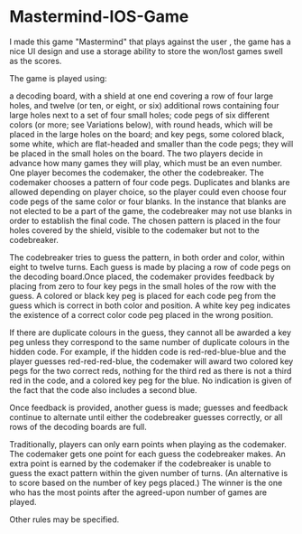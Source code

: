 # Mastermind-IOS-Game
I made this game "Mastermind" that plays against the user , the game has a nice UI design and use a storage ability to store the won/lost games swell as the scores.

The game is played using:

a decoding board, with a shield at one end covering a row of four large holes, and twelve (or ten, or eight, or six) additional rows containing four large holes next to a set of four small holes;
code pegs of six different colors (or more; see Variations below), with round heads, which will be placed in the large holes on the board; and
key pegs, some colored black, some white, which are flat-headed and smaller than the code pegs; they will be placed in the small holes on the board.
The two players decide in advance how many games they will play, which must be an even number. One player becomes the codemaker, the other the codebreaker.
The codemaker chooses a pattern of four code pegs. Duplicates and blanks are allowed depending on player choice, so the player could even choose four code pegs of the same color or four blanks. In the instance that blanks are not elected to be a part of the game, the codebreaker may not use blanks in order to establish the final code. The chosen pattern is placed in the four holes covered by the shield, visible to the codemaker but not to the codebreaker.

The codebreaker tries to guess the pattern, in both order and color, within eight to twelve turns. Each guess is made by placing a row of code pegs on the decoding board.Once placed, the codemaker provides feedback by placing from zero to four key pegs in the small holes of the row with the guess. A colored or black key peg is placed for each code peg from the guess which is correct in both color and position. A white key peg indicates the existence of a correct color code peg placed in the wrong position.

If there are duplicate colours in the guess, they cannot all be awarded a key peg unless they correspond to the same number of duplicate colours in the hidden code. For example, if the hidden code is red-red-blue-blue and the player guesses red-red-red-blue, the codemaker will award two colored key pegs for the two correct reds, nothing for the third red as there is not a third red in the code, and a colored key peg for the blue. No indication is given of the fact that the code also includes a second blue.

Once feedback is provided, another guess is made; guesses and feedback continue to alternate until either the codebreaker guesses correctly, or all rows of the decoding boards are full.

Traditionally, players can only earn points when playing as the codemaker. The codemaker gets one point for each guess the codebreaker makes. An extra point is earned by the codemaker if the codebreaker is unable to guess the exact pattern within the given number of turns. (An alternative is to score based on the number of key pegs placed.) The winner is the one who has the most points after the agreed-upon number of games are played.

Other rules may be specified.
